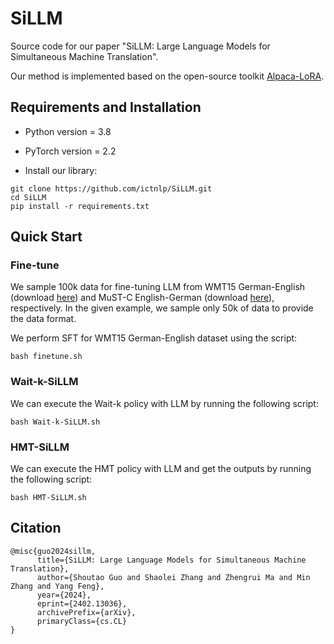 # SiLLM

Source code for our paper "SiLLM: Large Language Models for Simultaneous Machine Translation".

Our method is implemented based on the open-source toolkit [Alpaca-LoRA](https://github.com/tloen/alpaca-lora).

## Requirements and Installation

* Python version = 3.8

* PyTorch version = 2.2

* Install our library:

```
git clone https://github.com/ictnlp/SiLLM.git
cd SiLLM
pip install -r requirements.txt
```

## Quick Start

### Fine-tune

We sample 100k data for fine-tuning LLM from WMT15 German-English (download [here](https://www.statmt.org/wmt15)) and MuST-C English-German (download [here](https://mt.fbk.eu/must-c/)), respectively. In the given example, we sample only 50k of data to provide the data format.


We perform SFT for WMT15 German-English dataset using the script:
```
bash finetune.sh
```

### Wait-k-SiLLM
We can execute the Wait-k policy with LLM by running the following script:
```
bash Wait-k-SiLLM.sh
```


### HMT-SiLLM
We can execute the HMT policy with LLM and get the outputs by running the following script:
```
bash HMT-SiLLM.sh
```


## Citation
```
@misc{guo2024sillm,
      title={SiLLM: Large Language Models for Simultaneous Machine Translation}, 
      author={Shoutao Guo and Shaolei Zhang and Zhengrui Ma and Min Zhang and Yang Feng},
      year={2024},
      eprint={2402.13036},
      archivePrefix={arXiv},
      primaryClass={cs.CL}
}
```
